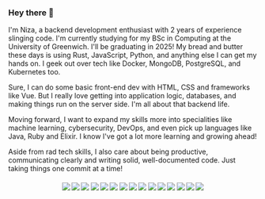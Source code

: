 ### Hey there 👋
I'm Niza, a backend development enthusiast with 2 years of experience slinging code. I'm currently studying for my BSc in Computing at the University of Greenwich. I'll be graduating in 2025! My bread and butter these days is using Rust, JavaScript, Python, and anything else I can get my hands on. I geek out over tech like Docker, MongoDB, PostgreSQL, and Kubernetes too.

Sure, I can do some basic front-end dev with HTML, CSS and frameworks like Vue. But I really love getting into application logic, databases, and making things run on the server side. I'm all about that backend life.

Moving forward, I want to expand my skills more into specialities like machine learning, cybersecurity, DevOps, and even pick up languages like Java, Ruby and Elixir. I know I've got a lot more learning and growing ahead!

Aside from rad tech skills, I also care about being productive, communicating clearly and writing solid, well-documented code. Just taking things one commit at a time!

####      <div align="center">![](https://img.shields.io/badge/Vue-green) ![](https://img.shields.io/badge/Nuxt-darkgreen) ![](https://img.shields.io/badge/Node-lightgreen) ![](https://img.shields.io/badge/Python-blue) ![](https://img.shields.io/badge/Docker-darkblue) ![](https://img.shields.io/badge/CI/CD-blue) ![](https://img.shields.io/badge/JavaScript-yellow) ![](https://img.shields.io/badge/TypeScript-darkblue) ![](https://img.shields.io/badge/MongoDB-darkgreen) ![](https://img.shields.io/badge/PostgreSQL-blue) ![](https://img.shields.io/badge/HTML-darkyellow) ![](https://img.shields.io/badge/CSS-blue) ![](https://img.shields.io/badge/TailwindCSS-lightblue) ![](https://img.shields.io/badge/Kubernetes-blue) ![](https://img.shields.io/badge/Github-grey)</div>
<!--
**devniza/devniza** is a ✨ _special_ ✨ repository because its `README.md` (this file) appears on your GitHub profile.

Here are some ideas to get you started:

- 🔭 I’m currently working on ...
- 🌱 I’m currently learning ...
- 👯 I’m looking to collaborate on ...
- 🤔 I’m looking for help with ...
- 💬 Ask me about ...
- 📫 How to reach me: ...
- 😄 Pronouns: ...
- ⚡ Fun fact: ...
-->
